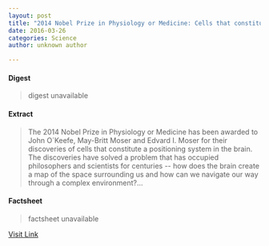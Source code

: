 ```yaml
---
layout: post
title: "2014 Nobel Prize in Physiology or Medicine: Cells that constitute a positioning system in the brain"
date: 2016-03-26
categories: Science
author: unknown author

---
```



#### Digest
>digest unavailable

#### Extract
>The 2014 Nobel Prize in Physiology or Medicine has been awarded to John O´Keefe, May-Britt Moser and Edvard I. Moser for their discoveries of cells that constitute a positioning system in the brain. The discoveries have solved a problem that has occupied philosophers and scientists for centuries -- how does the brain create a map of the space surrounding us and how can we navigate our way through a complex environment?...

#### Factsheet
>factsheet unavailable

[Visit Link](http://feeds.sciencedaily.com/~r/sciencedaily/~3/q1xTJelyEP4/141006082430.htm)


